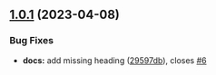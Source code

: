 ## [1.0.1](https://github.com/sourcefuse/workflows-creator/compare/v1.0.0...v1.0.1) (2023-04-08)


### Bug Fixes

* **docs:** add missing heading ([29597db](https://github.com/sourcefuse/workflows-creator/commit/29597db04ad45bda297765396fa58e957fe0d86d)), closes [#6](https://github.com/sourcefuse/workflows-creator/issues/6)
